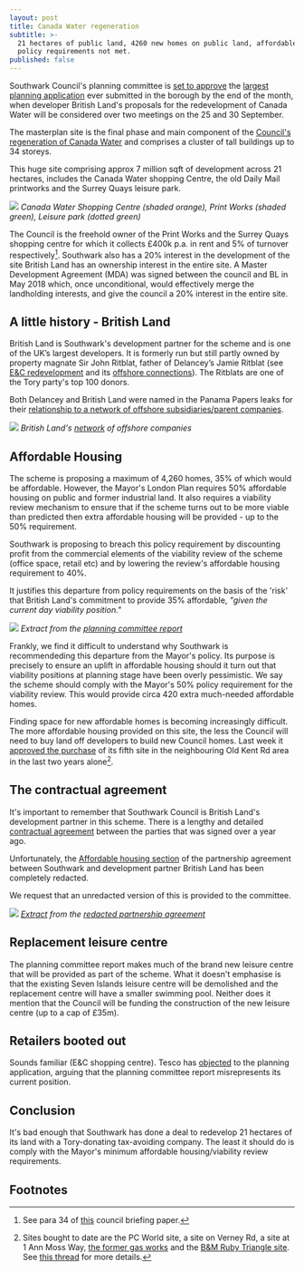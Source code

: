 ```yaml
---
layout: post
title: Canada Water regeneration
subtitle: >-
  21 hectares of public land, 4260 new homes on public land, affordable housing
  policy requirements not met.
published: false
---
```

Southwark Council's planning committee is [set to approve](http://planbuild.southwark.gov.uk/documents/?GetDocument=%7b%7b%7b!XG78U8hptdA1Wd%2brEpqcTA%3d%3d!%7d%7d%7d) the [largest planning application](http://planbuild.southwark.gov.uk/documents/?casereference=18/AP/1604&system=DC) ever submitted in the borough by the end of the month, when developer British Land's proposals for the redevelopment of Canada Water will be considered over two meetings on the 25 and 30 September.

The masterplan site is the final phase and main component of the [Council's regeneration of Canada Water](http://35percent.org/canada-water) and comprises a cluster of tall buildings up to 34 storeys.

This huge site comprising approx 7 million sqft of development across 21 hectares, includes the Canada Water shopping Centre, the old Daily Mail printworks and the Surrey Quays leisure park.  

![](http://crappistmartin.github.io/images/CanadaWaterSiteC.png)
*Canada Water Shopping Centre (shaded orange), Print Works (shaded green), Leisure park (dotted green)*

The Council is the freehold owner of the Print Works and the Surrey Quays shopping centre for which it collects £400k p.a. in rent and 5% of turnover respectively[^1].  Southwark also has a 20% interest in the development of the site British Land has an ownership interest in the entire site. A Master Development Agreement (MDA) was signed between the council and BL in May
2018 which, once unconditional, would effectively merge the landholding interests, and
give the council a 20% interest in the entire site.

## A little history - British Land
British Land is Southwark's development partner for the scheme and is one of the UK’s largest developers. It is formerly run but still partly owned by property magnate Sir John Ritblat, father of Delancey’s Jamie Ritblat (see [E&C redevelopment](http://35percent.org/shopping-centre) and its [offshore connections](http://35percent.org/2014-05-05-manx-connections-the-off-shore-home-of-the-elephants-developers/)). The Ritblats are one of the Tory party's top 100 donors.

Both Delancey and British Land were named in the Panama Papers leaks for their [relationship to a network of offshore subsidiaries/parent companies](https://offshoreleaks.icij.org/nodes/80061680).

![](http://35percent.org/img/BritishLandPanamaPapers.png)
*British Land's [network](https://offshoreleaks.icij.org/nodes/80061680) of offshore companies*

## Affordable Housing
The scheme is proposing a maximum of 4,260 homes, 35% of which would be affordable. However, the Mayor's London Plan requires 50% affordable housing on public and former industrial land. It also requires a viability review mechanism to ensure that if the scheme turns out to be more viable than predicted then extra affordable housing will be provided - up to the 50% requirement.

Southwark is proposing to breach this policy requirement by discounting profit from the commercial elements of the viability review of the scheme (office space, retail etc) and by lowering the review's affordable housing requirement to 40%. 

It justifies this departure from policy requirements on the basis of the 'risk' that British Land's commitment to provide 35% affordable, _"given the current day viability position."_

![](http://35percent.org/img/reviewexception.png)
*Extract from the [planning committee report](http://planbuild.southwark.gov.uk/documents/?GetDocument=%7b%7b%7b!XG78U8hptdA1Wd%2brEpqcTA%3d%3d!%7d%7d%7d)*

Frankly, we find it difficult to understand why Southwark is recommendeding this departure from the Mayor's policy. Its purpose is precisely to ensure an uplift in affordable housing should it turn out that viability positions at planning stage have been overly pessimistic. We say the scheme should comply with the Mayor's 50% policy requirement for the viability review. This would provide circa 420 extra much-needed affordable homes.

Finding space for new affordable homes is becoming increasingly difficult. The more affordable housing provided on this site, the less the Council will need to buy land off developers to build new Council homes. Last week it [approved the purchase](http://moderngov.southwark.gov.uk/documents/s84621/Report%20593%20Old%20Kent%20Road%20acquisition%20of%20site%20to%20deliver%20new%20Council%20housing.pdf) of its fifth site in the neighbouring Old Kent Rd area in the last two years alone[^2].

## The contractual agreement
It's important to remember that Southwark Council is British Land's development partner in this scheme. There is a lengthy and detailed [contractual agreement](https://www.southwark.gov.uk/regeneration/canada-water?chapter=6) between the parties that was signed over a year ago. 

Unfortunately, the [Affordable housing section](https://docdro.id/LfnPTM2) of the partnership agreement between Southwark and development partner British Land has been completely redacted.

We request that an unredacted version of this is provided to the committee.

![](http://35percent.org/img/cwdpa.png)
*[Extract](https://docdro.id/LfnPTM2) from the [redacted partnership agreement](https://www.southwark.gov.uk/regeneration/canada-water?chapter=6)*

## Replacement leisure centre
The planning committee report makes much of the brand new leisure centre that will be provided as part of the scheme. What it doesn't emphasise is that the existing Seven Islands leisure centre will be demolished and the replacement centre will have a smaller swimming pool. Neither does it mention that the Council will be funding the construction of the new leisure centre (up to a cap of £35m).

## Retailers booted out
Sounds familiar (E&C shopping centre).
Tesco has [objected](http://planbuild.southwark.gov.uk/documents/?GetDocument=%7b%7b%7b!mfBPS4FpNyvJIYiLezGjrA%3d%3d!%7d%7d%7d) to the planning application, arguing that the planning committee report misrepresents its current position.

## Conclusion
It's bad enough that Southwark has done a deal to redevelop 21 hectares of its land with a Tory-donating tax-avoiding company. The least it should do is comply with the Mayor's minimum affordable housing/viability review requirements.  

## Footnotes
[^1]: See para 34 of [this](http://moderngov.southwark.gov.uk/documents/s74525/Canada%20water%20Report.pdf) council briefing paper.

[^2]: Sites bought to date are the PC World site, a site on Verney Rd, a site at 1 Ann Moss Way, [the former gas works](https://www.southwarknews.co.uk/news/southwark-council-buys-former-old-kent-road-gas-works-site-15m/) and the [B&M Ruby Triangle site](http://moderngov.southwark.gov.uk/documents/s84621/Report%20593%20Old%20Kent%20Road%20acquisition%20of%20site%20to%20deliver%20new%20Council%20housing.pdf). See [this thread](https://twitter.com/Leo_Pollak/status/1144307552601198598) for more details.
